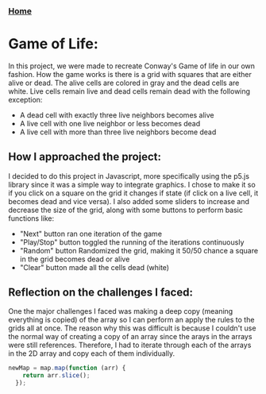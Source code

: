 ### [Home](../ )

# Game of Life: 
In this project, we were made to recreate Conway's Game of life in our own fashion. 
How the game works is there is a grid with squares that are either alive or dead. 
The alive cells are colored in gray and the dead cells are white. 
Live cells remain live and dead cells remain dead with the following exception: 
*   A dead cell with exactly three live neighbors becomes alive 
*   A live cell with one live neighbor or less becomes dead 
*   A live cell with more than three live neighbors become dead 

## How I approached the project: 
I decided to do this project in Javascript, more specifically using the p5.js library since it was a simple way to integrate graphics. 
I chose to make it so if you click on a square on the grid it changes if state (if click on a live cell, it becomes dead and vice versa). 
I also added some sliders to increase and decrease the size of the grid, along with some buttons to perform basic functions like: 
*   "Next" button ran one iteration of the game 
*   "Play/Stop" button toggled the running of the iterations continuously 
*   "Random" button Randomized the grid, making it 50/50 chance a square in the grid becomes dead or alive 
*   "Clear" button made all the cells dead (white)
 
## Reflection on the challenges I faced: 
One the major challenges I faced was making a deep copy (meaning everything is copied) of the array so I can perform an apply the rules to the grids all at once. 
The reason why this was difficult is because I couldn't use the normal way of creating a copy of an array since the arays in the arrays were still references. 
Therefore, I had to iterate through each of the arrays in the 2D array and copy each of them individually.
```js
newMap = map.map(function (arr) {
    return arr.slice();
  });
```
